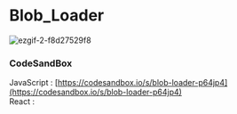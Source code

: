 # Blob_Loader

![ezgif-2-f8d27529f8](https://github.com/MontaKr/CSS_Practice/assets/115155803/5c55ec06-92ec-4e89-a64c-6ab41d4de52d)

### CodeSandBox
JavaScript : [https://codesandbox.io/s/blob-loader-p64jp4](https://codesandbox.io/s/blob-loader-p64jp4) \
React : []()
